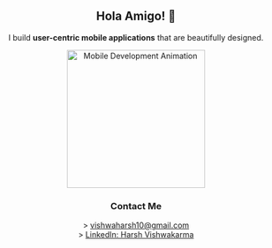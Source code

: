 <h2 align="center">Hola Amigo! 👋</h2>

<p align="center">
  I build <strong>user-centric mobile applications</strong> that are beautifully designed.
</p>

<p align="center">
  <img src="https://media4.giphy.com/media/v1.Y2lkPTc5MGI3NjExd3d6bGc3MGluNHlwbHMydnludnZ5bGhhdWd4MHJhNm4zbmp6bjh0aCZlcD12MV9pbnRlcm5hbF9naWZfYnlfaWQmY3Q9Zw/fByehYIrOIzO8XolJK/giphy.gif" alt="Mobile Development Animation" width="250">
</p>


<h3 align="center"> Contact Me</h3>

<p align="center">
  > <a href="mailto:vishwaharsh10@gmail.com">vishwaharsh10@gmail.com</a><br>
  > <a href="https://www.linkedin.com/in/harsh-vishwakarma-b32a51286/" target="_blank">LinkedIn: Harsh Vishwakarma</a>
</p>

